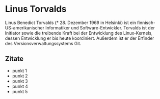 # Linus Torvalds

Linus Benedict Torvalds (* 28. Dezember 1969 in Helsinki) ist ein finnisch-US-amerikanischer Informatiker und Software-Entwickler. Torvalds ist der Initiator sowie die treibende Kraft bei der Entwicklung des Linux-Kernels, dessen Entwicklung er bis heute koordiniert. Außerdem ist er der Erfinder des Versionsverwaltungssystems Git. 

## Zitate

* punkt 1
* punkt 2
* punkt 3
* punkt 4
* punkt 5
